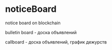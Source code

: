 # noticeBoard
notice board on blockchain

bulletin board - доска объявлений

callboard - доска объявлений, график дежурств
